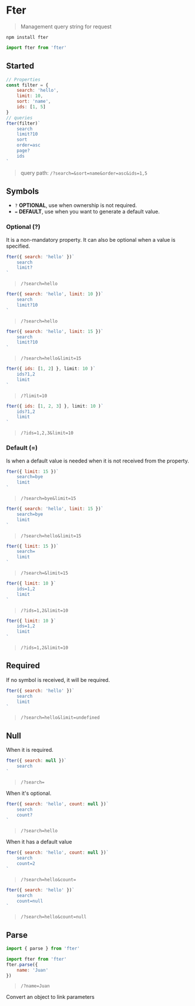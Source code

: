 Fter
=========

> Management query string for request

```
npm install fter
```
```js
import fter from 'fter'
```

## Started

```js
// Properties
const filter = {
    search: 'hello',
    limit: 10,
    sort: 'name',
    ids: [1, 5]
}
// queries
fter(filter)`
    search
    limit?10
    sort
    order=asc
    page?
    ids
`
```
> query path:
> `/?search=&sort=name&order=asc&ids=1,5`

## Symbols

* `?` **OPTIONAL**, use when ownership is not required.
* `=` **DEFAULT**, use when you want to generate a default value.

### Optional (?)
It is a non-mandatory property. It can also be optional when a value is specified.
```js
fter({ search: 'hello' })`
    search
    limit?
`
```
> `/?search=hello`
```js
fter({ search: 'hello', limit: 10 })`
    search
    limit?10
`
```
> `/?search=hello`
```js
fter({ search: 'hello', limit: 15 })`
    search
    limit?10
`
```
> `/?search=hello&limit=15`
```js
fter({ ids: [1, 2] }, limit: 10 )`
    ids?1,2
    limit
`
```
> `/?limit=10`
```js
fter({ ids: [1, 2, 3] }, limit: 10 )`
    ids?1,2
    limit
`
```
> `/?ids=1,2,3&limit=10`

### Default (=)

Is when a default value is needed when it is not received from the property.
```js
fter({ limit: 15 })`
    search=bye
    limit
`
```
> `/?search=bye&limit=15`
```js
fter({ search: 'hello', limit: 15 })`
    search=bye
    limit
`
```
> `/?search=hello&limit=15`
```js
fter({ limit: 15 })`
    search=
    limit
`
```
> `/?search=&limit=15`

```js
fter({ limit: 10 }`
    ids=1,2
    limit
`
```
> `/?ids=1,2&limit=10`

```js
fter({ limit: 10 }`
    ids=1,2
    limit
`
```
> `/?ids=1,2&limit=10`

## Required

If no symbol is received, it will be required.
```js
fter({ search: 'hello' })`
    search
    limit
`
```
> `/?search=hello&limit=undefined`

## Null

When it is required.
```js
fter({ search: null })`
    search
`
```
> `/?search=`

When it's optional.
```js
fter({ search: 'hello', count: null })`
    search
    count?
`
```
> `/?search=hello`

When it has a default value
```js
fter({ search: 'hello', count: null })`
    search
    count=2
`
```
> `/?search=hello&count=`

```js
fter({ search: 'hello' })`
    search
    count=null
`
```
> `/?search=hello&count=null`

## Parse

```js
import { parse } from 'fter'
```
```js
import fter from 'fter'
fter.parse({
    name: 'Juan'
})
```
> `/?name=Juan`

Convert an object to link parameters

